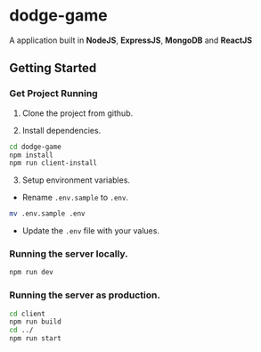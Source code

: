 # dodge-game

A application built in **NodeJS**, **ExpressJS**, **MongoDB** and **ReactJS**


## Getting Started

### Get Project Running
1. Clone the project from github.

2. Install dependencies.
```bash
cd dodge-game
npm install
npm run client-install
```
3. Setup environment variables. 
- Rename `.env.sample` to `.env`.

 ```bash
mv .env.sample .env
```
- Update the `.env` file with your values.


### Running the server locally.
```bash
npm run dev
```
### Running the server as production.
```bash
cd client
npm run build
cd ../
npm run start
```
